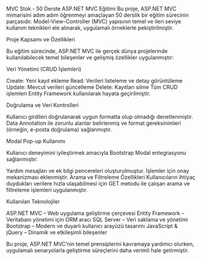 MVC Stok - 50 Derste ASP.NET MVC Eğitimi
Bu proje, ASP.NET MVC mimarisini adım adım öğrenmeyi amaçlayan 50 derslik bir eğitim sürecinin parçasıdır. Model-View-Controller (MVC) yapısının temel ve ileri seviye kullanım teknikleri ele alınarak, uygulamalı örneklerle pekiştirilmiştir.

Proje Kapsamı ve Özellikleri

Bu eğitim sürecinde, ASP.NET MVC ile gerçek dünya projelerinde kullanılabilecek temel bileşenler ve gelişmiş özellikler uygulanmıştır:

Veri Yönetimi (CRUD İşlemleri)

Create: Yeni kayıt ekleme
Read: Verileri listeleme ve detay görüntüleme
Update: Mevcut verileri güncelleme
Delete: Kayıtları silme
Tüm CRUD işlemleri Entity Framework kullanılarak hayata geçirilmiştir.

Doğrulama ve Veri Kontrolleri

Kullanıcı girdileri doğrulanarak uygun formatta olup olmadığı denetlenmiştir.
Data Annotation ile zorunlu alanlar belirlenmiş ve format gereksinimleri (örneğin, e-posta doğrulama) sağlanmıştır.

Modal Pop-up Kullanımı

Kullanıcı deneyimini iyileştirmek amacıyla Bootstrap Modal entegrasyonu sağlanmıştır:

Yardım mesajları ve ek bilgi pencereleri oluşturulmuştur.
İşlemler için onay mekanizması eklenmiştir.
Arama ve Filtreleme Özellikleri
Kullanıcıların ihtiyaç duydukları verilere hızla ulaşabilmesi için GET metodu ile çalışan arama ve filtreleme işlemleri uygulanmıştır.

Kullanılan Teknolojiler

ASP.NET MVC – Web uygulama geliştirme çerçevesi
Entity Framework – Veritabanı yönetimi için ORM aracı
SQL Server – Veri saklama ve yönetimi
Bootstrap – Modern ve duyarlı kullanıcı arayüzü tasarımı
JavaScript & jQuery – Dinamik ve etkileşimli bileşenler

Bu proje, ASP.NET MVC’nin temel prensiplerini kavramaya yardımcı olurken, uygulamalı senaryolarla geliştirme süreçlerini daha verimli hale getirmiştir. 

